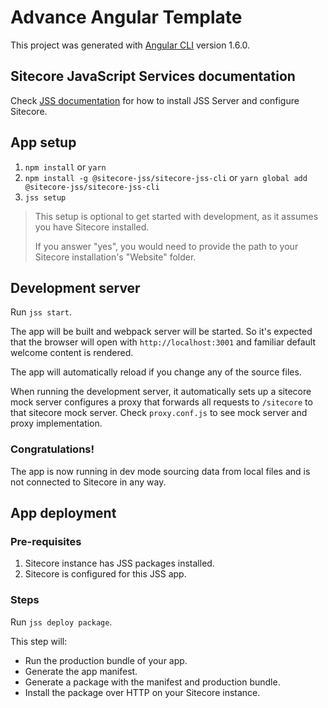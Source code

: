 # Advance Angular Template

This project was generated with [Angular CLI](https://github.com/angular/angular-cli) version 1.6.0.

## Sitecore JavaScript Services documentation

Check [JSS documentation](https://jss.sitecore.net/) for how to install JSS Server and configure Sitecore.

## App setup

1. `npm install` or `yarn`
1. `npm install -g @sitecore-jss/sitecore-jss-cli` or `yarn global add @sitecore-jss/sitecore-jss-cli`
1. `jss setup`

> This setup is optional to get started with development, as it assumes you have Sitecore installed.
>
> If you answer "yes", you would need to provide the path to your Sitecore installation's "Website" folder.

## Development server

Run `jss start`.

The app will be built and webpack server will be started. So it's expected that the browser will open with `http://localhost:3001` and familiar default welcome content is rendered.

The app will automatically reload if you change any of the source files.

When running the development server, it automatically sets up a sitecore mock server configures a proxy that forwards all requests to `/sitecore` to that sitecore mock server. Check `proxy.conf.js` to see mock server and proxy implementation.

### Congratulations!

The app is now running in dev mode sourcing data from local files and is not connected to Sitecore in any way.

## App deployment

### Pre-requisites

1. Sitecore instance has JSS packages installed.
1. Sitecore is configured for this JSS app.

### Steps

Run `jss deploy package`.

This step will:

* Run the production bundle of your app.
* Generate the app manifest.
* Generate a package with the manifest and production bundle.
* Install the package over HTTP on your Sitecore instance.
